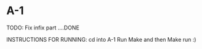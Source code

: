 # A-1
TODO:
Fix infix part ....DONE


INSTRUCTIONS FOR RUNNING:
cd into A-1
Run Make and then Make run :)

